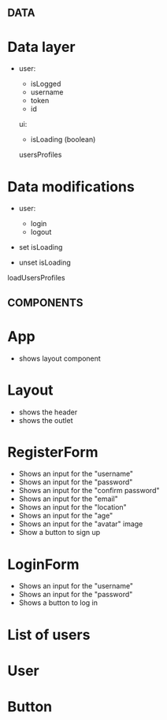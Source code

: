 ## DATA

# Data layer

- user:

  - isLogged
  - username
  - token
  - id

  ui:

  - isLoading (boolean)

  usersProfiles

# Data modifications

- user:

  - login
  - logout

- set isLoading
- unset isLoading

loadUsersProfiles

## COMPONENTS

# App

- shows layout component

# Layout

- shows the header
- shows the outlet

# RegisterForm

- Shows an input for the "username"
- Shows an input for the "password"
- Shows an input for the "confirm password"
- Shows an input for the "email"
- Shows an input for the "location"
- Shows an input for the "age"
- Shows an input for the "avatar" image
- Show a button to sign up

# LoginForm

- Shows an input for the "username"
- Shows an input for the "password"
- Shows a button to log in

# List of users

# User

# Button
